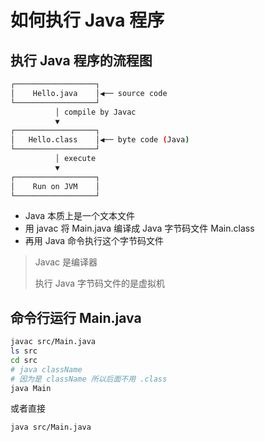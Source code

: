 # 如何执行 Java 程序

## 执行 Java 程序的流程图

```bash
┌──────────────────┐
│    Hello.java    │◀── source code
└──────────────────┘
          │ compile by Javac
          ▼
┌──────────────────┐
│   Hello.class    │◀── byte code (Java)
└──────────────────┘
          │ execute
          ▼
┌──────────────────┐
│    Run on JVM    │
└──────────────────┘
```

- Java 本质上是一个文本文件
- 用 javac 将 Main.java 编译成 Java 字节码文件 Main.class
- 再用 Java 命令执行这个字节码文件

> Javac 是编译器
> 
> 执行 Java 字节码文件的是虚拟机

## 命令行运行 Main.java

```bash
javac src/Main.java
ls src
cd src
# java className
# 因为是 className 所以后面不用 .class
java Main
```

或者直接

```bash
java src/Main.java
```